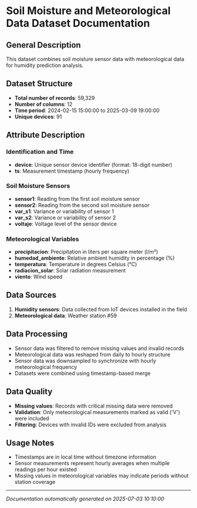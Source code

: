 # Soil Moisture and Meteorological Data Dataset Documentation

## General Description
This dataset combines soil moisture sensor data with meteorological data for humidity prediction analysis.

## Dataset Structure
- **Total number of records**: 59,329
- **Number of columns**: 12
- **Time period**: 2024-02-15 15:00:00 to 2025-03-09 19:00:00
- **Unique devices**: 91

## Attribute Description

### Identification and Time
- **device**: Unique sensor device identifier (format: 18-digit number)
- **ts**: Measurement timestamp (hourly frequency)

### Soil Moisture Sensors
- **sensor1**: Reading from the first soil moisture sensor
- **sensor2**: Reading from the second soil moisture sensor
- **var_s1**: Variance or variability of sensor 1
- **var_s2**: Variance or variability of sensor 2
- **voltaje**: Voltage level of the sensor device

### Meteorological Variables
- **precipitacion**: Precipitation in liters per square meter (l/m²)
- **humedad_ambiente**: Relative ambient humidity in percentage (%)
- **temperatura**: Temperature in degrees Celsius (°C)
- **radiacion_solar**: Solar radiation measurement
- **viento**: Wind speed

## Data Sources
1. **Humidity sensors**: Data collected from IoT devices installed in the field
2. **Meteorological data**: Weather station #59

## Data Processing
- Sensor data was filtered to remove missing values and invalid records
- Meteorological data was reshaped from daily to hourly structure
- Sensor data was downsampled to synchronize with hourly meteorological frequency
- Datasets were combined using timestamp-based merge

## Data Quality
- **Missing values**: Records with critical missing data were removed
- **Validation**: Only meteorological measurements marked as valid ('V') were included
- **Filtering**: Devices with invalid IDs were excluded from analysis

## Usage Notes
- Timestamps are in local time without timezone information
- Sensor measurements represent hourly averages when multiple readings per hour existed
- Missing values in meteorological variables may indicate periods without station coverage

---
*Documentation automatically generated on 2025-07-03 10:10:00*
